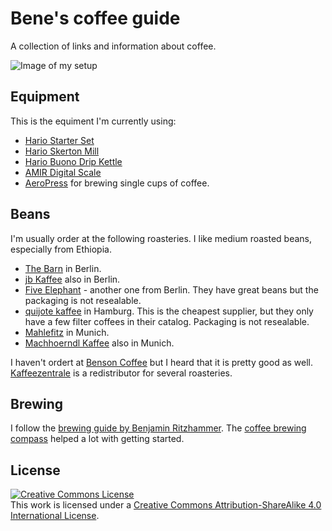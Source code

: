 # Bene's coffee guide

A collection of links and information about coffee.

![Image of my setup](https://raw.githubusercontent.com/britter/coffee/master/IMG_7190.jpg)

## Equipment

This is the equiment I'm currently using:

 - [Hario Starter Set](https://www.amazon.de/gp/product/B00JJIOJ7E/ref=oh_aui_detailpage_o02_s00?ie=UTF8&psc=1)
 - [Hario Skerton Mill](https://www.amazon.de/gp/product/B001802PIQ/ref=oh_aui_detailpage_o01_s00?ie=UTF8&psc=1)
 - [Hario Buono Drip Kettle](https://www.amazon.de/gp/product/B008L3R8BM/ref=oh_aui_detailpage_o01_s01?ie=UTF8&psc=1)
 - [AMIR Digital Scale](https://www.amazon.de/gp/product/B01DKIYELO/ref=oh_aui_detailpage_o08_s00?ie=UTF8&psc=1)
 - [AeroPress](https://www.amazon.de/gp/product/B000GXZ2GS/ref=oh_aui_detailpage_o09_s00?ie=UTF8&psc=1) for brewing single cups of coffee.

## Beans

I'm usually order at the following roasteries. I like medium roasted beans, especially from Ethiopia.

- [The Barn](https://thebarn.de/) in Berlin.
- [jb Kaffee](http://jbkaffee.de ) also in Berlin.
- [Five Elephant](https://www.fiveelephant.com/) - another one from Berlin. They have great beans but the packaging is not resealable.
- [quijote kaffee](https://www.quijote-kaffee.de/shop/filterkaffee) in Hamburg. This is the cheapest supplier, but they only have a few filter coffees in their catalog. Packaging is not resealable.
- [Mahlefitz](http://www.mahlefitz.de/) in Munich.
- [Machhoerndl Kaffee](https://www.machhoerndl-kaffee.de/) also in Munich.

I haven't ordert at [Benson Coffee](https://benson.coffee/) but I heard that it is pretty good as well. [Kaffeezentrale](https://www.kaffeezentrale.de/) is a redistributor for several roasteries.

## Brewing

I follow the [brewing guide by Benjamin Ritzhammer](https://gist.github.com/benjmin-r/cf329baf0af88ddfe2bc830d1656e6cb). The [coffee brewing compass](https://baristahustle.com/blogs/barista-hustle/the-coffee-compass) helped a lot with getting started.

## License

<a rel="license" href="http://creativecommons.org/licenses/by-sa/4.0/"><img alt="Creative Commons License" style="border-width:0" src="https://i.creativecommons.org/l/by-sa/4.0/88x31.png" /></a><br />This work is licensed under a <a rel="license" href="http://creativecommons.org/licenses/by-sa/4.0/">Creative Commons Attribution-ShareAlike 4.0 International License</a>.
